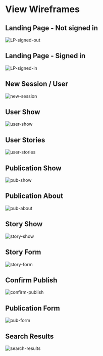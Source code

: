 # View Wireframes

## Landing Page - Not signed in
![LP-signed-out]

## Landing Page - Signed in
![LP-signed-in]

## New Session / User
![new-session]

## User Show
![user-show]

## User Stories
![user-stories]

## Publication Show
![pub-show]

## Publication About
![pub-about]

## Story Show
![story-show]

## Story Form
![story-form]

## Confirm Publish
![confirm-publish]

## Publication Form
![pub-form]

## Search Results
![search-results]

[LP-signed-out]: ./wireframes/LP_signed_out.png
[LP-signed-in]: ./wireframes/LP_signed_in.png
[new-session]: ./wireframes/new_session.png
[user-show]: ./wireframes/user_show.png
[user-stories]: ./wireframes/user_stories.png
[pub-show]: ./wireframes/pub_show.png
[pub-about]: ./wireframes/pub_about.png
[story-show]: ./wireframes/story_show.png
[story-form]: ./wireframes/story_form.png
[confirm-publish]: ./wireframes/confirm_publish.png
[pub-form]: ./wireframes/pub_form.png
[search-results]: ./wireframes/search_results.png
